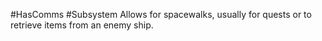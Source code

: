 #HasComms #Subsystem
Allows for spacewalks, usually for quests or to retrieve items from an enemy ship.